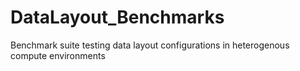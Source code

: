 # DataLayout_Benchmarks
Benchmark suite testing data layout configurations in heterogenous compute environments
